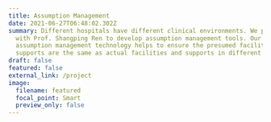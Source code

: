 ```yaml
---
title: Assumption Management
date: 2021-06-27T06:48:02.302Z
summary: Different hospitals have different clinical environments. We partner
  with Prof. Shangping Ren to develop assumption management tools. Our
  assumption management technology helps to ensure the presumed facilities and
  supports are the same as actual facilities and supports in different ICUs.
draft: false
featured: false
external_link: /project
image:
  filename: featured
  focal_point: Smart
  preview_only: false
---
```

